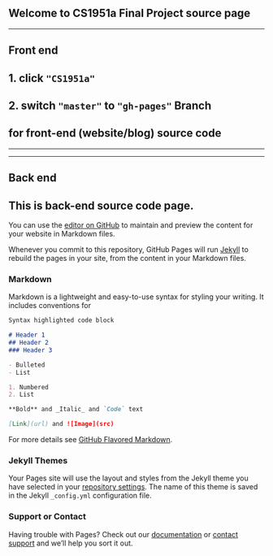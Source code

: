 ## Welcome to CS1951a Final Project source page
----------------------------------------------
##        Front end
## 1. click <code>"CS1951a"</code>
## 2. switch <code>"master"</code> to <code>"gh-pages"</code> Branch 
##    for front-end (website/blog) source code
----------------------------------------------

----------------------------------------------
##        Back end
## This is back-end source code page.

You can use the [editor on GitHub](https://github.com/pengyangwu/CS1951a/edit/master/README.md) to maintain and preview the content for your website in Markdown files.

Whenever you commit to this repository, GitHub Pages will run [Jekyll](https://jekyllrb.com/) to rebuild the pages in your site, from the content in your Markdown files.

### Markdown

Markdown is a lightweight and easy-to-use syntax for styling your writing. It includes conventions for

```markdown
Syntax highlighted code block

# Header 1
## Header 2
### Header 3

- Bulleted
- List

1. Numbered
2. List

**Bold** and _Italic_ and `Code` text

[Link](url) and ![Image](src)
```

For more details see [GitHub Flavored Markdown](https://guides.github.com/features/mastering-markdown/).

### Jekyll Themes

Your Pages site will use the layout and styles from the Jekyll theme you have selected in your [repository settings](https://github.com/pengyangwu/CS1951a/settings). The name of this theme is saved in the Jekyll `_config.yml` configuration file.

### Support or Contact

Having trouble with Pages? Check out our [documentation](https://help.github.com/categories/github-pages-basics/) or [contact support](https://github.com/contact) and we’ll help you sort it out.
